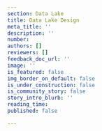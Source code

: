 ```yaml
---
section: Data Lake
title: Data Lake Design
meta_title: ''
description: ''
number: 
authors: []
reviewers: []
feedback_doc_url: ''
image: ''
is_featured: false
img_border_on_default: false
is_under_construction: false
is_community_story: false
story_intro_blurb: ''
reading_time: 
published: false

---
```

